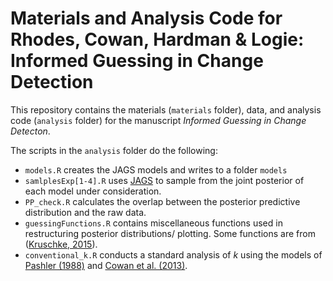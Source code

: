 # Materials and Analysis Code for Rhodes, Cowan, Hardman & Logie: Informed Guessing in Change Detection

This repository contains the materials (`materials` folder), data, and analysis code (`analysis` folder) for the manuscript *Informed Guessing in Change Detecton*.

The scripts in the `analysis` folder do the following:

* `models.R` creates the JAGS models and writes to a folder `models`
* `samlplesExp[1-4].R` uses [JAGS](http://mcmc-jags.sourceforge.net/) to sample from the joint posterior of each model under consideration.
* `PP_check.R` calculates the overlap between the posterior predictive distribution and the raw data.
* `guessingFunctions.R` contains miscellaneous functions used in restructuring posterior distributions/ plotting. Some functions are from ([Kruschke, 2015](http://www.indiana.edu/~kruschke/DoingBayesianDataAnalysis/)).
* `conventional_k.R` conducts a standard analysis of *k* using the models of [Pashler (1988)](https://www.ncbi.nlm.nih.gov/pubmed/3226885) and [Cowan et al. (2013)](https://www.ncbi.nlm.nih.gov/pubmed/22905929).
